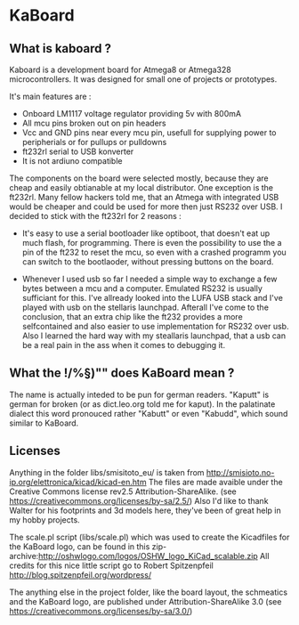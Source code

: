 KaBoard
=======

What is kaboard ?
-----------------

Kaboard is a development board for Atmega8 or Atmega328 microcontrollers.
It was designed for small one of projects or prototypes.

It's main features are :
 * Onboard LM1117 voltage regulator providing 5v with 800mA
 * All mcu pins broken out on pin headers
 * Vcc and GND pins near every mcu pin, usefull for supplying power to peripherials or for pullups or pulldowns
 * ft232rl serial to USB konverter
 * It is not ardiuno compatible

The components on the board were selected mostly, because they are cheap and easily obtianable at my local distributor.
One exception is the ft232rl.
Many fellow hackers told me, that an Atmega with integrated USB would be cheaper and could be used for more then just RS232 over USB.
I decided to stick with the ft232rl for 2 reasons :
 * It's easy to use a serial bootloader like optiboot, that doesn't eat up much flash, for programming. 
   There is even the possibility to use the a pin of the ft232 to reset the mcu, 
   so even with a crashed programm you can switch to the bootlaoder, without pressing buttons on the board.
 
 * Whenever I used usb so far I needed a simple way to exchange a few bytes between a mcu and a computer.
   Emulated RS232 is usually sufficiant for this. 
   I've allready looked into the LUFA USB stack and I've played with usb on the stellaris launchpad.
   Afterall I've come to the conclusion, that an extra chip like the ft232 provides a more selfcontained
   and also easier to use implementation for RS232 over usb.
   Also I learned the hard way with my steallaris launchpad, that a usb can be a real pain in the ass when it comes to debugging it.


What the !/%§)"" does KaBoard mean ?
------------------------------------
The name is actually inteded to be pun for german readers.
"Kaputt" is german for broken (or as dict.leo.org told me for kaput).
In the palatinate dialect this word pronouced rather "Kabutt" or even "Kabudd", 
which sound similar to KaBoard. 


Licenses
--------
Anything in the folder libs/smisitoto_eu/ is taken from http://smisioto.no-ip.org/elettronica/kicad/kicad-en.htm
The files are made avaible under the Creative Commons license rev2.5 Attribution-ShareAlike. (see https://creativecommons.org/licenses/by-sa/2.5/)
Also I'd like to thank Walter for his footprints and 3d models here, they've been of great help in my hobby projects.

The scale.pl script (libs/scale.pl) which was used to create the Kicadfiles for the KaBoard logo, can be found in this zip-archive:http://oshwlogo.com/logos/OSHW_logo_KiCad_scalable.zip
All credits for this nice little script go to Robert Spitzenpfeil http://blog.spitzenpfeil.org/wordpress/

The anything else in the project folder, like the board layout, the schmeatics and the KaBoard logo, are published under Attribution-ShareAlike 3.0 (see https://creativecommons.org/licenses/by-sa/3.0/)








